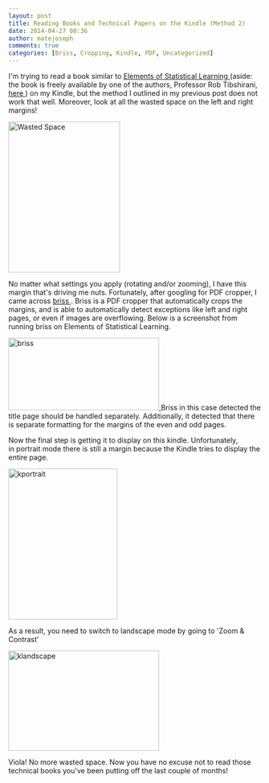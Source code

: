 ```yaml
---
layout: post
title: Reading Books and Technical Papers on the Kindle (Method 2)
date: 2014-04-27 00:36
author: matejoseph
comments: true
categories: [Briss, Cropping, Kindle, PDF, Uncategorized]
---
```

I'm trying to read a book similar to
<a title="Elements of Statistical Learning"
		href="http://www.amazon.com/Elements-Statistical-Learning-Prediction-Statistics-ebook/dp/B00475AS2E/ref=sr_1_1?ie=UTF8&amp;qid=1398537686&amp;sr=8-1&amp;keywords=elements+of+statistical+learning"
		target="_blank">
	Elements of Statistical Learning
</a>
(aside: the book is freely available by one of the authors, Professor Rob Tibshirani,
<a href="http://statweb.stanford.edu/~tibs/ElemStatLearn/" target="_blank">
	here
</a>
) on my Kindle, but the method I outlined in my previous post does not work
that well. Moreover, look at all the wasted space on the left and right
margins!

<a href="/assets/20140427_wasted_space.jpg">
	<img class="size-medium wp-image-251 aligncenter" src="/assets/20140427_wasted_space.jpg" alt="Wasted Space" width="222" height="300" />
</a>

No matter what settings you apply (rotating and/or zooming), I have this margin
that's driving me nuts. Fortunately, after googling for PDF cropper, I came
across
<a title="briss" href="http://briss.sourceforge.net/" target="_blank">
	briss
</a>
. Briss is a PDF cropper that automatically crops the margins, and is able to
automatically detect exceptions like left and right pages, or even if images
are overflowing. Below is a screenshot from running briss on Elements of
Statistical Learning.

<a href="/assets/20140427_briss.png">
	<img class="size-medium wp-image-252 aligncenter" src="/assets/20140427_briss.png" alt="briss" width="300" height="144" />
</a>
Briss in this case detected the title page should be handled separately.
Additionally, it detected that there is separate formatting for the margins of
the even and odd pages.

Now the final step is getting it to display on this kindle. Unfortunately,
in portrait mode there is still a margin because the Kindle tries to display
the entire page.

<a href="/assets/20140427_kportrait.jpg">
	<img class="size-medium wp-image-255 aligncenter" src="/assets/20140427_kportrait.jpg" alt="kportrait" width="217" height="300" />
</a>

As a result, you need to switch to landscape mode by going to 'Zoom &amp; Contrast'

<a href="/assets/20140427_klandscape.jpg">
	<img class="size-medium wp-image-256 aligncenter" src="/assets/20140427_klandscape.jpg" alt="klandscape" width="300" height="199" />
</a>

Viola! No more wasted space. Now you have no excuse not to read those technical books you've been putting off the last couple of months!
